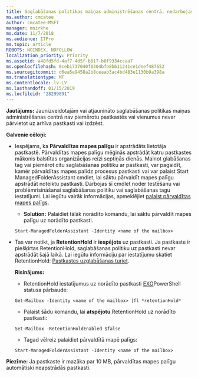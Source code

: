 ```yaml
---
title: Saglabāšanas politikas maiņas administrēšanas centrā, nedarbojas
ms.author: cmcatee
author: cmcatee-MSFT
manager: mnirkhe
ms.date: 11/7/2018
ms.audience: ITPro
ms.topic: article
ROBOTS: NOINDEX, NOFOLLOW
localization_priority: Priority
ms.assetid: a48fd5fd-4af7-4d5f-b617-b0f9334ccaa7
ms.openlocfilehash: 0ceb1737040f0304bfe8b611241ce1deef487652
ms.sourcegitcommit: d6ea5e9458a2b8ceaab3ac4bd483e1130b9a398a
ms.translationtype: MT
ms.contentlocale: lv-LV
ms.lasthandoff: 01/15/2019
ms.locfileid: "28299891"
---
```

 **Jautājums:** Jaunizveidotajām vai atjaunināto saglabāšanas politikas maiņas administrēšanas centrā nav piemērotu pastkastēs vai vienumus nevar pārvietot uz arhīva pastkasti vai izdzēst. 
  
 **Galvenie cēloņi:**
  
- Iespējams, ka **Pārvaldītas mapes palīgu** ir apstrādāts lietotāja pastkastē. Pārvaldītas mapes palīgu mēģinās apstrādāt katru pastkastes mākonis balstītas organizācijas reizi septiņās dienās. Mainot glabāšanas tag vai piemērot citu saglabāšanas politiku ar pastkasti, var pagaidīt, kamēr pārvaldītas mapes palīdz procesus pastkasti vai var palaist Start ManagedFolderAssistant cmdlet, lai sāktu pārvaldīt mapes palīgu apstrādāt noteiktu pastkasti. Darbojas šī cmdlet noder testēšanu vai problēmrisināšanai saglabāšanas politiku vai saglabāšanas tagu iestatījumi. Lai iegūtu vairāk informācijas, apmeklējiet [palaist pārvaldītas mapes palīgs](https://msdn.microsoft.com/en-us/library/gg271153%28v=exchsrvcs.149%29.aspx#managedfolderassist).
    
  - **Solution:** Palaidiet tālāk norādīto komandu, lai sāktu pārvaldīt mapes palīgu uz norādīto pastkasti. 
    
  ```
  Start-ManagedFolderAssistant -Identity <name of the mailbox>
  ```

- Tas var notikt, ja **RetentionHold** ir **iespējots** uz pastkasti. Ja pastkaste ir piešķirtas RetentionHold, saglabāšanas politiku uz pastkasti nevar apstrādāt šajā laikā. Lai iegūtu informāciju par iestatījumu skatiet RetentionHold: [Pastkastes uzglabāšanas turiet](https://docs.microsoft.com/en-us/exchange/security-and-compliance/messaging-records-management/mailbox-retention-hold).
    
    **Risinājums:**
    
  - RetentionHold iestatījumus uz norādīto pastkasti [EXO](https://docs.microsoft.com/en-us/powershell/exchange/exchange-online/connect-to-exchange-online-powershell/connect-to-exchange-online-powershell?view=exchange-ps)PowerShell statusa pārbaude:
    
  ```
  Get-Mailbox -Identity <name of the mailbox> |fl *retentionHold*
  ```

  - Palaist šādu komandu, lai **atspējotu** RetentionHold uz norādīto pastkasti: 
    
  ```
  Set-Mailbox -RetentionHoldEnabled $false
  ```

  - Tagad vēlreiz palaidiet pārvaldītā mapē palīgs:
    
  ```
  Start-ManagedFolderAssistant -Identity <name of the mailbox>
  ```

 **Piezīme:** Ja pastkaste ir mazāka par 10 MB, pārvaldītas mapes palīgu automātiski neapstrādās pastkasti. 
  

